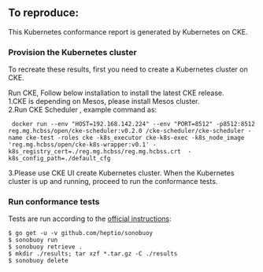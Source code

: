 ## To reproduce:
This Kubernetes conformance report is generated by Kubernetes on CKE.

### Provision the Kubernetes cluster
To recreate these results, first you need to create a Kubernetes cluster on CKE.

Run CKE, Follow below installation to install the latest CKE release.  
1.CKE is depending on Mesos, please install Mesos cluster.  
2.Run CKE Scheduler , example command as:
```shell
 docker run --env "HOST=192.168.142.224" --env "PORT=8512" -p8512:8512 reg.mg.hcbss/open/cke-scheduler:v0.2.0 /cke-scheduler/cke-scheduler -name cke-test -roles cke -k8s_executor cke-k8s-exec -k8s_node_image 'reg.mg.hcbss/open/cke-k8s-wrapper:v0.1' -k8s_registry_cert=./reg.mg.hcbss/reg.mg.hcbss.crt  -k8s_config_path=./default_cfg
```
3.Please use CKE UI create Kubernetes cluster.
When the Kubernetes cluster is up and running, proceed to run the conformance tests.

### Run conformance tests
Tests are run according to the [official instructions](https://github.com/cncf/k8s-conformance/blob/master/instructions.md):
```shell
$ go get -u -v github.com/heptio/sonobuoy
$ sonobuoy run
$ sonobuoy retrieve .
$ mkdir ./results; tar xzf *.tar.gz -C ./results
$ sonobuoy delete
```